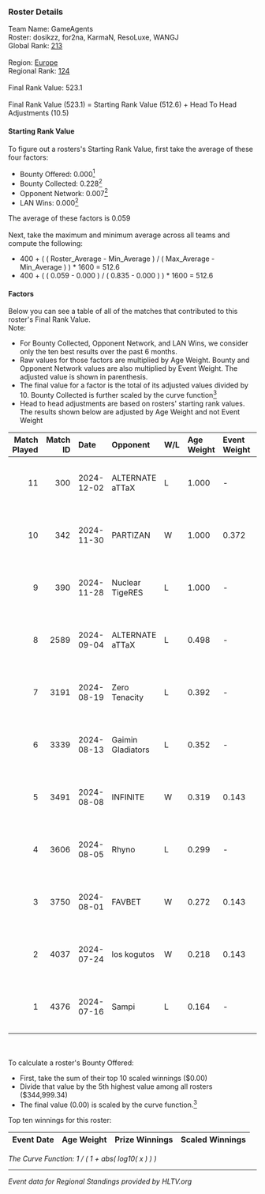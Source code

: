 ### Roster Details<br />
Team Name: GameAgents<br />
Roster: dosikzz, for2na, KarmaN, ResoLuxe, WANGJ<br />
Global Rank: [213](../../standings_global_2024_12_18.md)<br />
<br />
Region: [Europe]( ../../standings_europe_2024_12_18.md)<br />
Regional Rank: [124]( ../../standings_europe_2024_12_18.md)<br />
<br />
Final Rank Value:  523.1<br />
<br />
Final Rank Value (523.1) = Starting Rank Value (512.6) + Head To Head Adjustments (10.5)<br />

#### Starting Rank Value<br />
To figure out a rosters's Starting Rank Value, first take the average of these four factors:<br />
- Bounty Offered: 0.000[<sup>1</sup>](#table2)
- Bounty Collected: 0.228[<sup>2</sup>](#table1)
- Opponent Network: 0.007[<sup>2</sup>](#table1)
- LAN Wins: 0.000[<sup>2</sup>](#table1)

The average of these factors is 0.059<br />
<br />
Next, take the maximum and minimum average across all teams and compute the following:<br />
- 400 + ( ( Roster_Average - Min_Average ) / ( Max_Average - Min_Average ) ) * 1600 = 512.6
- 400 + ( ( 0.059 - 0.000 ) / ( 0.835 - 0.000 ) ) * 1600 = 512.6


#### Factors<br />
Below you can see a table of all of the matches that contributed to this roster's Final Rank Value.<br />
Note:<br />

- For Bounty Collected, Opponent Network, and LAN Wins, we consider only the ten best results over the past 6 months.
- Raw values for those factors are multiplied by Age Weight. Bounty and Opponent Network values are also multiplied by Event Weight. The adjusted value is shown in parenthesis.
- The final value for a factor is the total of its adjusted values divided by 10. Bounty Collected is further scaled by the curve function[<sup>3</sup>](#curveFunction)
- Head to head adjustments are based on rosters' starting rank values. The results shown below are adjusted by Age Weight and not Event Weight
<span id="table1"></span><br />


| Match Played | Match ID | Date       | Opponent          | W/L | Age Weight | Event Weight | Bounty Collected | Opponent Network | LAN Wins  | H2H Adj. | Roster                                   |
| -: | -: | :- | :- | :- | :- | :- | :- | :- | :- | -: | :- |
|           11 |      300 | 2024-12-02 | ALTERNATE aTTaX   | L   | 1.000      | -            | -                | -                | -         |    -2.22 | dosikzz, for2na, KarmaN, ResoLuxe, WANGJ |
|           10 |      342 | 2024-11-30 | PARTIZAN          | W   | 1.000      | 0.372        | 0.000 (0.000)    | 0.000 (0.000)    | 0 (0.000) |    10.30 | dosikzz, for2na, KarmaN, ResoLuxe, WANGJ |
|            9 |      390 | 2024-11-28 | Nuclear TigeRES   | L   | 1.000      | -            | -                | -                | -         |   -14.32 | dosikzz, for2na, KarmaN, ResoLuxe, WANGJ |
|            8 |     2589 | 2024-09-04 | ALTERNATE aTTaX   | L   | 0.498      | -            | -                | -                | -         |    -0.60 | dosikzz, for2na, ResoLuxe, rinn, WANGJ   |
|            7 |     3191 | 2024-08-19 | Zero Tenacity     | L   | 0.392      | -            | -                | -                | -         |    -0.60 | dosikzz, for2na, ResoLuxe, rinn, WANGJ   |
|            6 |     3339 | 2024-08-13 | Gaimin Gladiators | L   | 0.352      | -            | -                | -                | -         |    -1.02 | dosikzz, for2na, ResoLuxe, rinn, WANGJ   |
|            5 |     3491 | 2024-08-08 | INFINITE          | W   | 0.319      | 0.143        | 0.000 (0.000)    | 0.034 (0.002)    | 0 (0.000) |     4.82 | dosikzz, for2na, ResoLuxe, rinn, WANGJ   |
|            4 |     3606 | 2024-08-05 | Rhyno             | L   | 0.299      | -            | -                | -                | -         |    -0.18 | dosikzz, for2na, ResoLuxe, rinn, WANGJ   |
|            3 |     3750 | 2024-08-01 | FAVBET            | W   | 0.272      | 0.143        | 0.056 (0.002)    | 0.972 (0.038)    | 0 (0.000) |     7.82 | dosikzz, for2na, ResoLuxe, rinn, WANGJ   |
|            2 |     4037 | 2024-07-24 | los kogutos       | W   | 0.218      | 0.143        | 0.063 (0.002)    | 0.981 (0.031)    | 0 (0.000) |     6.75 | dosikzz, for2na, ResoLuxe, rinn, WANGJ   |
|            1 |     4376 | 2024-07-16 | Sampi             | L   | 0.164      | -            | -                | -                | -         |    -0.28 | dosikzz, for2na, ResoLuxe, rinn, WANGJ   |

<br />
<span id="table2"></span><br />
To calculate a roster's Bounty Offered:<br />

- First, take the sum of their top 10 scaled winnings ($0.00)
- Divide that value by the 5th highest value among all rosters ($344,999.34)
- The final value (0.00) is scaled by the curve function.[<sup>3</sup>](#curveFunction)

Top ten winnings for this roster:<br />

| Event Date | Age Weight | Prize Winnings | Scaled Winnings |
| :- | -: | :- | :- |


<span id="curveFunction"></span>_The Curve Function: 1 / ( 1 + abs( log10( x ) ) )_<br />

---
_Event data for Regional Standings provided by HLTV.org_<br />
